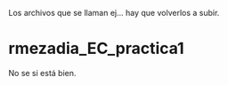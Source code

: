 Los archivos que se llaman ej... hay que volverlos a subir.
# rmezadia_EC_practica1
No se si está bien.
